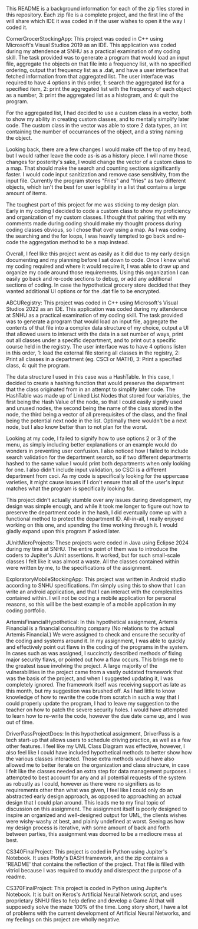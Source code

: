 This README is a background information for each of the zip files stored in this repository.
Each zip file is a complete project, and the first line of the will share which IDE it was coded
in if the user wishes to open it the way I coded it.

CornerGrocerStockingApp:
This project was coded in C++ using Microsoft's Visual Studios 2019 as an IDE. This application
was coded during my attendence at SNHU as a practical examination of my coding skill. The task
provided was to generate a program that would load an input file, aggregate the objects on that
file into a frequency list, with no specified ordering, output that frequency list as a .dat,
and have a user interface that fetched information from that aggregated list. The user interface
was required to have 4 options in this order, 1: search the aggregated list for a specified item,
2: print the aggregated list with the frequency of each object as a number, 3: print the aggregated 
list as a histogram, and 4: quit the program.

For the aggregated list, I had decided to use a custom class in a vector, both to show my ability
in creating custom classes, and to mentally simplify later code. The custom class in the vector
was able to store 2 data types, an int containing the number of occurrances of the object, and a
string naming the object.

Looking back, there are a few changes I would make off the top of my head, but I would rather
leave the code as-is as a history piece. I will name those changes for posterity's sake, I
would change the vector of a custom class to a map. That should make the search and counting
sections significantly faster. I would code input sanitization and remove case sensitivity, from
the input file. Currently the program stores "Fries" and "fries" as two different objects, which
isn't the best for user legibility in a list that contains a large amount of items.

The toughest part of this project for me was sticking to my design plan. Early in my coding I
decided to code a custom class to show my proficiency and organization of my custom classes.
I thought that pairing that with my comments made during coding should make my thought process
during coding classes obvious, so I chose that over using a map. As I was coding the searching
and the for loops, I was heavily tempted to go back and re-code the aggregation method to be a
map instead.

Overall, I feel like this project went as easily as it did due to my early design documenting
and my planning before I sat down to code. Once I knew what my coding required and where it would
require it, I was able to draw up and organize my code around those requirements. Using this 
organization I can easily go back and re-code sections to debug, or add any additional sections
of coding. In case the hypothetical grocery store decided that they wanted additional UI options
or for the .dat file to be encrypted.

ABCURegistry:
This project was coded in C++ using Microsoft's Visual Studios 2022 as an IDE. This application 
was coded during my attendence at SNHU as a practical examination of my coding skill. The task 
provided was to generate a program that would load an input file, aggregate the contents of that 
file into a complex data structure of my choice, output a UI that allowed users to interact with 
the data in a set number of ways, print out all classes under a specific department, and to print 
out a specific course held in the registry. The user interface was to have 4 options listen in 
this order, 1: load the external file storing all classes in the registry, 2: Print all classes 
in a department (eg. CSCI or MATH), 3: Print a specified class, 4: quit the program.

The data structure I used in this case was a HashTable. In this case, I decided to create a hashing 
function that would preserve the department that the class originated from in an attempt to simplify 
later code. The HashTable was made up of Linked List Nodes that stored four variables, the first 
being the Hash Value of the node, so that I could easily signify used and unused nodes, the second 
being the name of the class stored in the node, the third being a vector of all prerequisites of the 
class, and the final being the potential next node in the list. Optimally there wouldn't be a next 
node, but I also know better than to not plan for the worst.

Looking at my code, I failed to signify how to use options 2 or 3 of the menu, as simply including 
better explanations or an example would do wonders in preventing user confusion. I also noticed how 
I failed to include search validation for the department search, so if two different departments 
hashed to the same value I would print both departments when only looking for one. I also didn't 
include input validation, so CSCI is a different department from csci. As my code is specifically 
looking for the uppercase varieties, it might cause issues if I don't ensure that all of the user's 
input matches what the program is specifically looking for.

This project didn't actually stumble over any issues during development, my design was simple enough, 
and while it took me longer to figure out how to preserve the department code in the hash, I did eventually 
come up with a functional method to protect the department ID. All-in-all, I really enjoyed working on 
this one, and spending the time working through it. I would gladly expand upon this program if asked later.

JUnitMicroProjects: These projects were coded in Java using Eclipse 2024 during my time at SNHU.
The entire point of them was to introduce the coders to Jupiter's JUnit assertions. It worked, but
for such small-scale classes I felt like it was almost a waste. All the classes contained within
were written by me, to the specifications of the assignment.

ExploratoryMobileStockingApp: This project was written in Android studio according to SNHU specifications.
I'm simply using this to show that I can write an android application, and that I can interact
with the complexities contained within. I will not be coding a mobile application for personal
reasons, so this will be the best example of a mobile application in my coding portfolio.

ArtemisFinancialHypothetical:
In this hypothetical assignment, Artemis Financial is a financial consulting company (No relations to the actual Artemis Financial.) We were assigned to check and ensure the security of the coding and systems around it. In my assignment, I was able to quickly and effectively point out flaws in the coding of the programs in the system. In cases such as was assigned, I succinctly described methods of fixing major security flaws, or pointed out how a flaw occurs. This brings me to the greatest issue involving the project. A large majority of the vulnerabilities in the project came from a vastly outdated framework that was the basis of the project, and when I suggested updating it, I was completely ignored. The framework itself was receiving support as late as this month, but my suggestion was brushed off. As I had little to know knowledge of how to rewrite the code from scratch in such a way that I could properly update the program, I had to leave my suggestion to the teacher on how to patch the severe security holes. I would have attempted to learn how to re-write the code, however the due date came up, and I was out of time.

DriverPassProjectDocs:
In this hypothetical assignment, DriverPass is a tech start-up that allows users to schedule driving practice, as well as a few other features. I feel like my UML Class Diagram was effective, however, I also feel like I could have included hypothetical methods to better show how the various classes interacted. Those extra methods would have also allowed me to better iterate on the organization and class structure, in case I felt like the classes needed an extra step for data management purposes. I attempted to best account for any and all potential requests of the system as robustly as I could, however as there were no signifiers as to requirements other than what was given, I feel like I could only do an abstracted early design approach, as opposed to approaching an actual design that I could plan around. This leads me to my final topic of discussion on this assignment. The assignment itself is poorly designed to inspire an organized and well-designed output for UML, the clients wishes were wishy-washy at best, and plainly undefined at worst. Seeing as how my design process is iterative, with some amount of back and forth between parties, this assignment was doomed to be a mediocre mess at best.

CS340FinalProject:
This project is coded in Python using Jupiter's Notebook. It uses Plotly's DASH framework, and the zip contains a 'README' that contains the reflection of the project. That file is filled with vitriol because I was required to muddy and disrespect the purpose of a readme.

CS370FinalProject:
This project is coded in Python using Jupiter's Notebook. It is built on Keros's Artificial Neural Network script, and uses proprietary SNHU files to help define and develop a Game AI that will supposedly solve the maze 100% of the time. Long story short, I have a lot of problems with the current development of Artificial Neural Networks, and my feelings on this project are wholly negative.